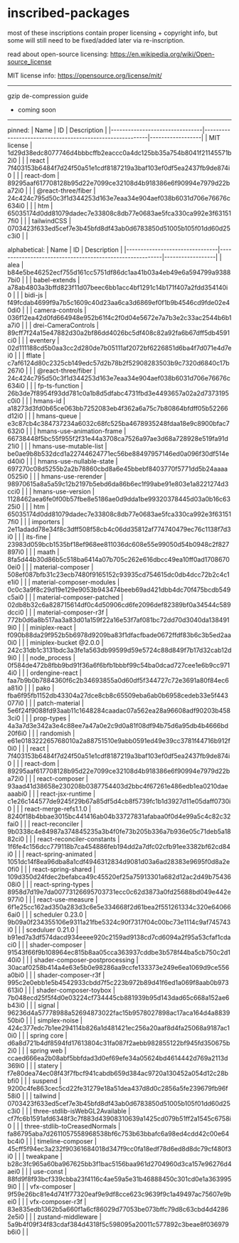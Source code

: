 # inscribed-packages

most of these inscriptions contain proper licensing + copyright info, but some will still need to be fixed/added later via re-inscription.

read about open-source licensing: https://en.wikipedia.org/wiki/Open-source_license

MIT license info: https://opensource.org/license/mit/

___

gzip de-compression guide
- coming soon
___



pinned:
| Name                           | ID                                                       | Description      |
|--------------------------------|----------------------------------------------------------|------------------|
| MIT license                    | 1d29d38edc8077746d4bbbcffb2eaccc0a4dc125bb35a754b8041f21145571b2i0 |      |
| react                          | 7f403153b6484f7d24f50a51e1cdf8187219a3baf103ef0df5ea2437fb9de874i0 | |
| react-dom                      | 89295aaf617708128b95d22e7099ce32108d4b918386e6f90994e7979d22ba72i0 |       |
| @react-three/fiber             | 24c424c795d50c3f1d344253d163e7eaa34e904aef038b6031d706e76676c634i0 |      |
| htm                            | 65035174d0dd81079dadec7e33808c8db77e0683ae5fca330ca992e3f631517fi0 |      |
| tailwindCSS                    | 0703423f633ed5cef7e3b45bfd8df43ab0d6783850d51005b105f01dd60d25c3i0 |       |


alphabetical:
| Name                           | ID                                                       | Description      |
|--------------------------------|----------------------------------------------------------|------------------|
| alea                           | b84e5be46252ecf755d161cc5751df86dc1aa41b03a4eb49e6a594799a93887bi0 |      |
| babel-extends                  | a78ab4803a3bffd823f11d07beec6bb1acc4bf1291c14b171f407a2fdd354140i0 |      |
| bidi-js                        | f49fcdab4699f9a7b5c1609c40d23aa6ca3d6869ef0f1b9b4546cd9fde02e40di0 |      |
| camera-controls                | 036f12ea42d0fd664948e952b61f4c2f0d04e5672e7a7b3e2c33ac2544b6b1a7i0 |      |
| drei-CameraControls            | 89cff7f24a15e47882d30a2bf86dd4026bc5df408c82a92fa6b67dff5db4591ci0 |      |
| eventery                       | 02d111188cd5b0aa3cc2d280de7b05111af2072bf6226851d6ba4f7d071e4d7ei0 |      |
| fflate                         | c7af6124d80c2325cb149edc57d2b78b2f52908283503b9c7320d6840c17b267i0 |      |
| @react-three/fiber             | 24c424c795d50c3f1d344253d163e7eaa34e904aef038b6031d706e76676c634i0 |      |
| fp-ts-function                 | 26b3de7f8954f93dd781c0a1b8d5dfabc4731fbd3e4493657a02a2d7373195c0i0 |      |
| hmans-id                       | a18273d3fd0b65ce063bb7252083eb4f362a6a75c7b80864bfdff05b52266d12i0 |      |
| hmans-queue                    | e3c87cb4c384737234a6032c68fc525ba4678935248fdaa18e9c8900bfac7632i0 |      |
| hmans-use-animation-frame      | 66738448f5bc55f955f2f31e44a3708ca7526a97ae3d68a728928e519fa91d21i0 |      |
| hmans-use-mutable-list         | be0ae9b8b532dcd1a22744624771ec56be88497957146ed0a096f30df514ed40i0 |      |
| hmans-use-nullable-state       | 697270c08d5255b2a2b78860cbd8a6e45bbebf8403770f5771dd5b24aaaa0525i0 |      |
| hmans-use-rerender             | 98970615a8a5a59c12b2197b5ebd6da86b6ec1f99abe91e803e1a8221274d3cci0 |      |
| hmans-use-version              | 1128462aea6fe0f00b57fbe8e5186ae0d9dda1be99320378445d03a0b16c6325i0 |      |
| htm                            | 65035174d0dd81079dadec7e33808c8db77e0683ae5fca330ca992e3f631517fi0 |      |
| importers                      | 2e11adadd78e34f8c3dff508f58cb4c06dd35812af774740479ec76c1138f7d3i0 |      |
| its-fine                       | 23983d059bcb1535bf18ef968ee811036dc608e55e99050d54b0948c2f827897i0 |      |
| maath                          | 8fa5d44b30d86b5c518ba6414a07b705c262e616dbcc49ea10ff0ad17086700ei0 |      |
| material-composer              | 508ef087bfb31c23ecb7480f9165152c93935cd754615dc0db4dcc72b2c4c1e1i0 |       |
| material-composer-modules      | 0c0c3a9f8c29d19e129e9053b943474beeb69ad421dbb4dc70f475bcdb549c5ai0 |       |
| material-composer-patched      | 02db8b32c6a828715614df0c4d50906cd6fe2096def82389bf0a34544c589dcci0 |       |
| material-composer-r3f          | 772b0d6a8b517aa3a83d01a159f22a16e53f7af081bc72dd70d3040da1384919i0 |       |
| miniplex-react                 | f090b88da29f952b5b6978d9209ba83f1dfacfbade0672ffdf83b6c3b5ed2aa0i0 |       |
| miniplex-bucket @2.0.0         | 242c31db1c3131bdc3a3fe1a563db99599d59e5724c88d849f7b17d32cab12d9i0 |       |
| node_process                   | 0f584de472b8fbb9bd91f36a6f6bfb1bbbf99c54ba0dcad727cee1e6b9cc9714i0 |       |
| ordengine-react                | faa7b9b0b7884360f6c2b34693855a0d60df5f344727c72e3691a80f84ec6a81i0 |       |
| pako                           | fba6f95fb1152db43304a27dce8cb8c65509eba6ab0b6958cedeb33e5f443077i0 |       |
| patch-material                 | 5e6f24f9088fd93aab11c1648284caadac07a562ea28a96608adf90203b4583ci0 |       |
| prop-types                     | 4a3a7d3e342a3e4c88ee7a47a0e2c9d0a81f08df94b75d6a95db4b4666bd20f6i0 |       |
| randomish                      | e61e018322265768010a2a88751510e9abb0591ed49e39cc3781f44716b912f0i0 |       |
| react                          | 7f403153b6484f7d24f50a51e1cdf8187219a3baf103ef0df5ea2437fb9de874i0 | |
| react-dom                      | 89295aaf617708128b95d22e7099ce32108d4b918386e6f90994e7979d22ba72i0 |       |
| react-composer                 | 93aad41d38658e230208b0387754403d2bbc4f67261e486edb1ea0210daeaaabi0 |       |
| react-jsx-runtime              | c1e26c144577de9245f29b67a85df5d4cb8f5739fc1b1d3927d11e05daff0730i0 |       |
| react-merge-refs1.1.0          | 8240f18b4bbae3015bc441416ab04b33727831afabaa0f0d4e99a5c4c82c32fai0 |       |
| react-reconciler               | 9b0338c4e84987a374845235a3b4f0fe73b205b336a7b936e05c71deb5a1882ci0 |       |
| react-reconciler-constants     | 1f6fe4c156dcc779118b7ca454886feb194dd2a7dfc02cfb91ee3382bf62cd84i0 |       |
| react-spring-animated          | 1051dc14f8ea96dba8a1cdf4946312834d9081d03a6ad28383e9695f0d8a2e0fi0 |       |
| react-spring-shared            | 109d350d24fdec2befabca49c45520ef25a75913301a682d12ac2d49b7543608i0 |       |
| react-spring-types             | 8958d7d19e7da00773126695703731ecc0c62d3873a0fd25688bd049e442e977i0 |       |
| react-use-measure              | 6f1e25cc162ad350a283d3c6e5e334668f2d61bea2f551261334c320e640666ai0 |       |
| scheduler 0.23.0               | 9b09a0f234355106e9311a21fbe5324c90f7317f04c00bc73e1114c9af745743i0 |       |
| sceduluer 0.21.0               | b91ed7a3df574dacd934eeee920c2159ad9138cd7cd6094a2f95a53cfaf1cdaci0 |       |
| shader-composer                | 91543f66f9b108964ec815b8aa05cca363937cddbe3b578f44ba5cb750c2d140i0 |       |
| shader-composer-postprocessing | 30acaf0258b414a4e63e5b0e98286aa9ccfe133373e249e6ea1069d9ce556a0bi0 |       |
| shader-composer-r3f            | 995c2e0ebb1e5b4542933cbdd7f5c223b972b89d41f6ed1a069f8aab0b973613i0 |       |
| shader-composer-toybox         | 7b048ecd25f5f4d0e03224cf734445cb881939b95d143dad65c668a152ae6b43i0 |       |
| signal                         | 96236d4a57778988a52694873022fac15b9578027898ac17aca164d4a883950bi0 |       |
| simplex-noise                  | 424c377edc7b1ee294114b826a1d481421ec256a20aaf8d4fa25068a9187ac10i0 |       |
| spring core                    | d6a8d721b4df8594fd17613804c31fa087f2aebb982855122bf945fd350675b2i0 |       |
| spring web                     | ccaed666ea2b08abf5bbfdad3d0ef69efe34a05624bd4614442d769a2113d369i0 |       |
| statery                        | f7e80dea74ec08f43f7fbcf941cabdb659d384ac9720a130452a054d12c28bbfi0 |       |
| suspend                        | 9200c4fe863cec5cd22fe31279e18a51dea437d8d0c2856a5fe239679fb96f58i0 |       |
| tailwind                       | 0703423f633ed5cef7e3b45bfd8df43ab0d6783850d51005b105f01dd60d25c3i0 |       |
| three-stdlib-isWebGL2Available | cf7fc6b1591afd6348f3c7f883d43908310639a1425cd079b51ff2a1545c6758i0 |       |
| three-stdlib-toCreasedNormals  | fa86795aba7d2611057558968538bf6c753b63bbafc6a98ed4cdd42c00e64bc4i0 |       |
| timeline-composer              | 45cff5f94ec3a232f90361684018d347f9cc0fa18edf78d6ed8d8dc79cf480f3i0 |       |
| tweakpane                      | b28c3fc965a60ba967625bb3f1bac5156baa961d2704960d3ca157e96276d4aei0 |       |
| use-const                      | 88fd9f8f93bcf339cbba23f4116c4ae59a5e31b46888450c301cd0e1a3639959i0 |       |
| vfx-composer                   | 9f59e26bc81e4d741f77320eaf9e9df8cce623c9639f9c1a49497ac75607e9bei0 |       |
| vfx-composer-r3f               | 83e835edb1362b5a660f1a6cf86029d77053be073bffc79d8c63cbd4d42862e5i0 |       |
| zustand-middleware             | 5a9b4f09f34f83cdaf384d4318f5c598095a20011c577892c3beae8f036979b6i0 |       |


